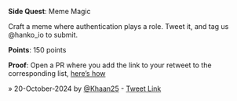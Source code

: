 **Side Quest**: Meme Magic

Craft a meme where authentication plays a role. Tweet it, and tag us @hanko_io to submit.

**Points**: 150 points

**Proof**: Open a PR where you add the link to your retweet to the corresponding list, [here’s how](https://www.notion.so/How-to-submit-a-non-code-contributions-via-GitHub-81166e8c948841d18209ac4c60280e60?pvs=4)

» 20-October-2024 by [@Khaan25](https://github.com/Khaan25) - [Tweet Link](https://x.com/zia_webdev/status/1847989131302871320)
